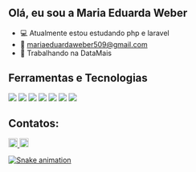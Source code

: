 ## Olá, eu sou a Maria Eduarda Weber

- 💻 Atualmente estou estudando php e laravel
- 📩 mariaeduardaweber509@gmail.com
- 💼 Trabalhando na DataMais

## Ferramentas e Tecnologias

<img src="https://cdn.jsdelivr.net/gh/devicons/devicon@latest/icons/laravel/laravel-original.svg" />
<img src="https://cdn.jsdelivr.net/gh/devicons/devicon@latest/icons/php/php-original.svg" />
<img src="https://cdn.jsdelivr.net/gh/devicons/devicon@latest/icons/javascript/javascript-original.svg" />
<img src="https://cdn.jsdelivr.net/gh/devicons/devicon@latest/icons/html5/html5-original.svg" />
<img src="https://cdn.jsdelivr.net/gh/devicons/devicon@latest/icons/css3/css3-original.svg" />
<img src="https://cdn.jsdelivr.net/gh/devicons/devicon@latest/icons/composer/composer-original.svg" />
<img src="https://cdn.jsdelivr.net/gh/devicons/devicon@latest/icons/mysql/mysql-original.svg" />

 ## Contatos:

<div>
<a href="https://github.com/Dudiiss32">
<img loading="lazy" height="18em" src="https://github-readme-stats.vercel.app/api/top-langs/?username=Dudiiss32&layout=compact&langs_count=7&theme=dracula"/>
<img loading="lazy" height="18em" src="https://github-readme-stats.vercel.app/api?username=Dudiiss32&show_icons=true&theme=dracula&include_all_commits=true&count_private=true"/>
</div>

![Snake animation](https://github.com/Dudiiss32/Dudiiss32/blob/output/github-contribution-grid-snake.svg)

